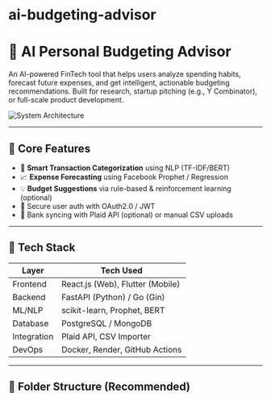 # ai-budgeting-advisor



# 💸 AI Personal Budgeting Advisor

An AI-powered FinTech tool that helps users analyze spending habits, forecast future expenses, and get intelligent, actionable budgeting recommendations. Built for research, startup pitching (e.g., Y Combinator), or full-scale product development.

![System Architecture](./diagram-export-21-6-2025-12_20_59-pm.png)

---

## 🔧 Core Features

- 🧾 **Smart Transaction Categorization** using NLP (TF-IDF/BERT)
- 📈 **Expense Forecasting** using Facebook Prophet / Regression
- 💡 **Budget Suggestions** via rule-based & reinforcement learning (optional)
- 🔐 Secure user auth with OAuth2.0 / JWT
- 🔄 Bank syncing with Plaid API (optional) or manual CSV uploads

---

## 🧱 Tech Stack

| Layer        | Tech Used                        |
|--------------|----------------------------------|
| Frontend     | React.js (Web), Flutter (Mobile) |
| Backend      | FastAPI (Python) / Go (Gin)      |
| ML/NLP       | scikit-learn, Prophet, BERT      |
| Database     | PostgreSQL / MongoDB             |
| Integration  | Plaid API, CSV Importer          |
| DevOps       | Docker, Render, GitHub Actions   |

---

## 📂 Folder Structure (Recommended)

